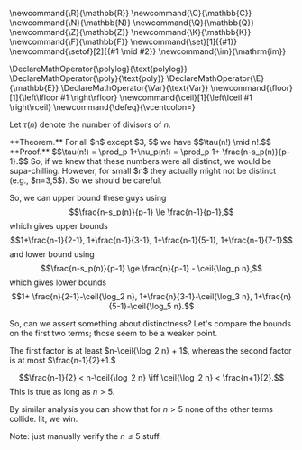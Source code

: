 \newcommand{\R}{\mathbb{R}}
\newcommand{\C}{\mathbb{C}}
\newcommand{\N}{\mathbb{N}}
\newcommand{\Q}{\mathbb{Q}}
\newcommand{\Z}{\mathbb{Z}}
\newcommand{\K}{\mathbb{K}}
\newcommand{\F}{\mathbb{F}}
\newcommand{\set}[1]{\{#1\}}
\newcommand{\setof}[2]{\{#1 \mid #2\}}
\newcommand{\im}{\mathrm{im}}

\DeclareMathOperator{\polylog}{\text{polylog}}
\DeclareMathOperator{\poly}{\text{poly}}
\DeclareMathOperator{\E}{\mathbb{E}}
\DeclareMathOperator{\Var}{\text{Var}}
\newcommand{\floor}[1]{\left\lfloor #1 \right\rfloor}
\newcommand{\ceil}[1]{\left\lceil #1 \right\rceil}
\newcommand{\defeq}{\vcentcolon=}



Let $\tau(n)$ denote the number of divisors of $n$.
<div class="thm envbox">**Theorem.**
For all $n$ except  $3, 5$ we have $$\tau(n!) \mid n!.$$
</div>
<div class="pf envbox">**Proof.**
 $$\tau(n!) = \prod_p 1+\nu_p(n!) = \prod_p 1+ \frac{n-s_p(n)}{p-1}.$$
So, if we knew that these numbers were all distinct, we would be
supa-chilling. 
However, for small $n$ they actually might not be distinct (e.g.,
$n=3,5$). So we should be careful.

So, we can upper bound these guys using
$$\frac{n-s_p(n)}{p-1} \le \frac{n-1}{p-1},$$
which gives upper bounds
$$1+\frac{n-1}{2-1}, 1+\frac{n-1}{3-1}, 1+\frac{n-1}{5-1}, 1+\frac{n-1}{7-1}$$
and lower bound using
$$\frac{n-s_p(n)}{p-1} \ge \frac{n}{p-1} - \ceil{\log_p n},$$
which gives lower bounds
$$1+ \frac{n}{2-1}-\ceil{\log_2 n}, 1+\frac{n}{3-1}-\ceil{\log_3 n}, 1+\frac{n}{5-1}-\ceil{\log_5 n}.$$


So, can we assert something about distinctness?
Let's compare the bounds on the first two terms; those seem to be a
weaker point.

The first factor is at least 
$n-\ceil{\log_2 n} + 1$, 
whereas the second factor is at most $\frac{n-1}{2}+1.$

$$\frac{n-1}{2} < n-\ceil{\log_2 n} \iff \ceil{\log_2 n} < \frac{n+1}{2}.$$
This is true as long as $n> 5$.

By similar analysis you can show that for $n>5$ none of the other
terms collide. lit, we win.

Note: just manually verify the $n\le 5$ stuff.

</div>

